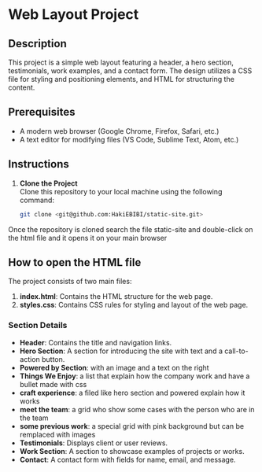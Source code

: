 # Web Layout Project

## Description

This project is a simple web layout featuring a header, a hero section, testimonials, work examples, and a contact form. The design utilizes a CSS file for styling and positioning elements, and HTML for structuring the content.

## Prerequisites

- A modern web browser (Google Chrome, Firefox, Safari, etc.)
- A text editor for modifying files (VS Code, Sublime Text, Atom, etc.)

## Instructions

1. **Clone the Project**  
   Clone this repository to your local machine using the following command:

   ```bash
   git clone <git@github.com:HakiEBIBI/static-site.git>

Once the repository is cloned search the file static-site and double-click on the html file and it opens it on your main browser

## How to open the HTML file

The project consists of two main files:

1. **index.html**: Contains the HTML structure for the web page.
2. **styles.css**: Contains CSS rules for styling and layout of the web page.

### Section Details

- **Header**: Contains the title and navigation links.
- **Hero Section**: A section for introducing the site with text and a call-to-action button.
- **Powered by Section**: with an image and a text on the right
- **Things We Enjoy**: a list that explain how the company work and have a bullet made with css
- **craft experience**: a filed like hero section and powered explain how it works
- **meet the team**: a grid who show some cases with the person who are in the team
- **some previous work**: a special grid with pink background but can be remplaced with images 
- **Testimonials**: Displays client or user reviews.
- **Work Section**: A section to showcase examples of projects or works.
- **Contact**: A contact form with fields for name, email, and message.

